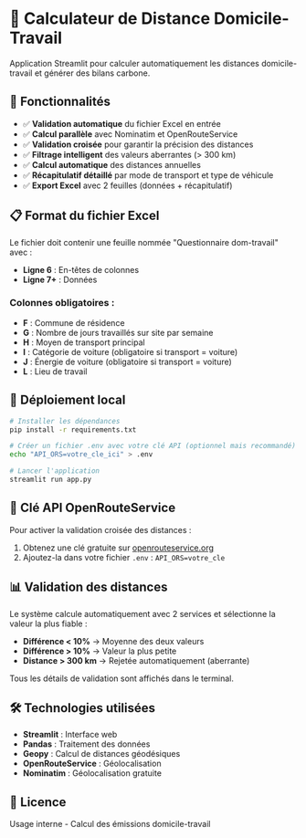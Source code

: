# 🚗 Calculateur de Distance Domicile-Travail

Application Streamlit pour calculer automatiquement les distances domicile-travail et générer des bilans carbone.

## 🌟 Fonctionnalités

- ✅ **Validation automatique** du fichier Excel en entrée
- ✅ **Calcul parallèle** avec Nominatim et OpenRouteService
- ✅ **Validation croisée** pour garantir la précision des distances
- ✅ **Filtrage intelligent** des valeurs aberrantes (> 300 km)
- ✅ **Calcul automatique** des distances annuelles
- ✅ **Récapitulatif détaillé** par mode de transport et type de véhicule
- ✅ **Export Excel** avec 2 feuilles (données + récapitulatif)

## 📋 Format du fichier Excel

Le fichier doit contenir une feuille nommée "Questionnaire dom-travail" avec :
- **Ligne 6** : En-têtes de colonnes
- **Ligne 7+** : Données

### Colonnes obligatoires :
- **F** : Commune de résidence
- **G** : Nombre de jours travaillés sur site par semaine
- **H** : Moyen de transport principal
- **I** : Catégorie de voiture (obligatoire si transport = voiture)
- **J** : Énergie de voiture (obligatoire si transport = voiture)
- **L** : Lieu de travail

## 🚀 Déploiement local

```bash
# Installer les dépendances
pip install -r requirements.txt

# Créer un fichier .env avec votre clé API (optionnel mais recommandé)
echo "API_ORS=votre_cle_ici" > .env

# Lancer l'application
streamlit run app.py
```

## 🔑 Clé API OpenRouteService

Pour activer la validation croisée des distances :
1. Obtenez une clé gratuite sur [openrouteservice.org](https://openrouteservice.org)
2. Ajoutez-la dans votre fichier `.env` : `API_ORS=votre_cle`

## 📊 Validation des distances

Le système calcule automatiquement avec 2 services et sélectionne la valeur la plus fiable :
- **Différence < 10%** → Moyenne des deux valeurs
- **Différence > 10%** → Valeur la plus petite
- **Distance > 300 km** → Rejetée automatiquement (aberrante)

Tous les détails de validation sont affichés dans le terminal.

## 🛠️ Technologies utilisées

- **Streamlit** : Interface web
- **Pandas** : Traitement des données
- **Geopy** : Calcul de distances géodésiques
- **OpenRouteService** : Géolocalisation
- **Nominatim** : Géolocalisation gratuite

## 📝 Licence

Usage interne - Calcul des émissions domicile-travail
